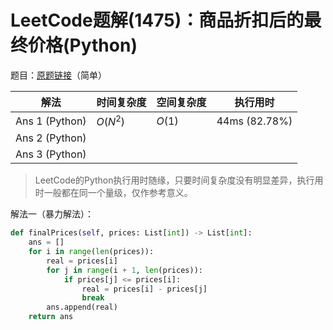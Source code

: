 # LeetCode题解(1475)：商品折扣后的最终价格(Python)

题目：[原题链接](https://leetcode-cn.com/problems/final-prices-with-a-special-discount-in-a-shop/)（简单）

| 解法           | 时间复杂度 | 空间复杂度 | 执行用时      |
| -------------- | ---------- | ---------- | ------------- |
| Ans 1 (Python) | $O(N^2)$   | $O(1)$     | 44ms (82.78%) |
| Ans 2 (Python) |            |            |               |
| Ans 3 (Python) |            |            |               |

>  LeetCode的Python执行用时随缘，只要时间复杂度没有明显差异，执行用时一般都在同一个量级，仅作参考意义。

解法一（暴力解法）：

```python
def finalPrices(self, prices: List[int]) -> List[int]:
    ans = []
    for i in range(len(prices)):
        real = prices[i]
        for j in range(i + 1, len(prices)):
            if prices[j] <= prices[i]:
                real = prices[i] - prices[j]
                break
        ans.append(real)
    return ans
```
